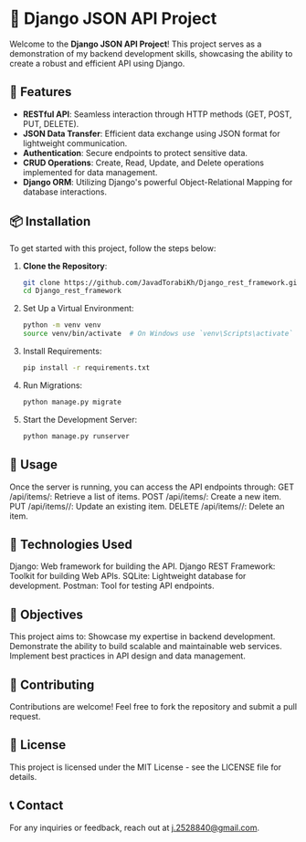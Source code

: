 # 🌟 Django JSON API Project

Welcome to the **Django JSON API Project**! This project serves as a demonstration of my backend development skills, showcasing the ability to create a robust and efficient API using Django.


## 🚀 Features
- **RESTful API**: Seamless interaction through HTTP methods (GET, POST, PUT, DELETE).
- **JSON Data Transfer**: Efficient data exchange using JSON format for lightweight communication.
- **Authentication**: Secure endpoints to protect sensitive data.
- **CRUD Operations**: Create, Read, Update, and Delete operations implemented for data management.
- **Django ORM**: Utilizing Django's powerful Object-Relational Mapping for database interactions.


## 📦 Installation
To get started with this project, follow the steps below:

1. **Clone the Repository**:
   ```sh
   git clone https://github.com/JavadTorabiKh/Django_rest_framework.git
   cd Django_rest_framework
   ```

2. Set Up a Virtual Environment:
   ```bash
   python -m venv venv
   source venv/bin/activate  # On Windows use `venv\Scripts\activate`
   ```

3. Install Requirements:
   ```bash
   pip install -r requirements.txt
   ```

4. Run Migrations:
   ```bash
   python manage.py migrate
   ```

5. Start the Development Server:
   ```bash
   python manage.py runserver
   ```


## 📖 Usage

Once the server is running, you can access the API endpoints through:
GET /api/items/: Retrieve a list of items.
POST /api/items/: Create a new item.
PUT /api/items/<id>/: Update an existing item.
DELETE /api/items/<id>/: Delete an item.


## 🔧 Technologies Used

Django: Web framework for building the API.
Django REST Framework: Toolkit for building Web APIs.
SQLite: Lightweight database for development.
Postman: Tool for testing API endpoints.


## 🎯 Objectives

This project aims to:
Showcase my expertise in backend development.
Demonstrate the ability to build scalable and maintainable web services.
Implement best practices in API design and data management.


## 🤝 Contributing

Contributions are welcome! Feel free to fork the repository and submit a pull request.


## 📄 License

This project is licensed under the MIT License - see the LICENSE file for details.


## 📞 Contact

For any inquiries or feedback, reach out at j.2528840@gmail.com.